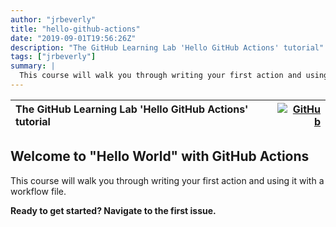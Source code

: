 ```yaml
---
author: "jrbeverly"
title: "hello-github-actions"
date: "2019-09-01T19:56:26Z"
description: "The GitHub Learning Lab 'Hello GitHub Actions' tutorial"
tags: ["jrbeverly"]
summary: |
  This course will walk you through writing your first action and using it with a workflow file. **Ready to get started? Navigate to the first issue.**
---
```


| The GitHub Learning Lab 'Hello GitHub Actions' tutorial | [![GitHub](https://img.shields.io/badge/GitHub-%23121011.svg?logo=github&logoColor=white)](https://github.com/jrbeverly/hello-github-actions) |
| :-------- | -------: |


## Welcome to "Hello World" with GitHub Actions

This course will walk you through writing your first action and using it with a workflow file. 

**Ready to get started? Navigate to the first issue.**